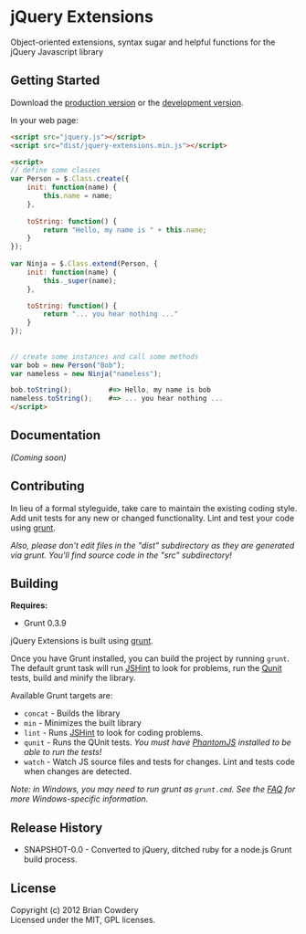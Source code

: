 # jQuery Extensions

Object-oriented extensions, syntax sugar and helpful functions for the jQuery Javascript library

## Getting Started
Download the [production version][min] or the [development version][max].

[min]: https://raw.github.com/bcowdery/jQuery-Extensions/master/dist/jquery-extensions.min.js
[max]: https://raw.github.com/bcowdery/jQuery-Extensions/master/dist/jquery-extensions.js

In your web page:

```html
<script src="jquery.js"></script>
<script src="dist/jquery-extensions.min.js"></script>

<script>
// define some classes
var Person = $.Class.create({
	init: function(name) {
        this.name = name;
    },
	
	toString: function() {
		return "Hello, my name is " + this.name;
	}    
});
	 		 													
var Ninja = $.Class.extend(Person, {
	init: function(name) {
		this._super(name);
	},

	toString: function() {
		return "... you hear nothing ..."
	}	
});		 
	
	
// create some instances and call some methods	
var bob = new Person("Bob");
var nameless = new Ninja("nameless");

bob.toString();   		#=> Hello, my name is bob
nameless.toString();	#=> ... you hear nothing ...	
</script>
```

## Documentation
_(Coming soon)_

## Contributing
In lieu of a formal styleguide, take care to maintain the existing coding style. Add unit tests for any new or changed functionality. Lint and test your code using [grunt](https://github.com/cowboy/grunt).

_Also, please don't edit files in the "dist" subdirectory as they are generated via grunt. You'll find source code in the "src" subdirectory!_

## Building

**Requires:**
* Grunt 0.3.9

jQuery Extensions is built using [grunt](https://github.com/cowboy/grunt).

Once you have Grunt installed, you can build the project by running `grunt`. The default grunt task will run [JSHint][jshint] to look for problems, run the [Qunit][qunit] tests, build and minify the library.

Available Grunt targets are:

* `concat` - Builds the library
* `min` - Minimizes the built library
* `lint` - Runs [JSHint][jshint] to look for coding problems.
* `qunit` - Runs the QUnit tests. _You must have [PhantomJS][phantom] installed to be able to run the tests!_
* `watch` - Watch JS source files and tests for changes. Lint and tests code when changes are detected.

_Note: in Windows, you may need to run grunt as `grunt.cmd`. See the [FAQ](/cowboy/grunt/blob/master/docs/faq.md) for more Windows-specific information._


## Release History
* SNAPSHOT-0.0 - Converted to jQuery, ditched ruby for a node.js Grunt build process.

## License
Copyright (c) 2012 Brian Cowdery  
Licensed under the MIT, GPL licenses.


[node]: http://nodejs.org/
[jshint]: http://www.jshint.com/
[uglify]: https://github.com/mishoo/UglifyJS/
[qunit]: http://docs.jquery.com/QUnit
[phantom]: http://www.phantomjs.org/